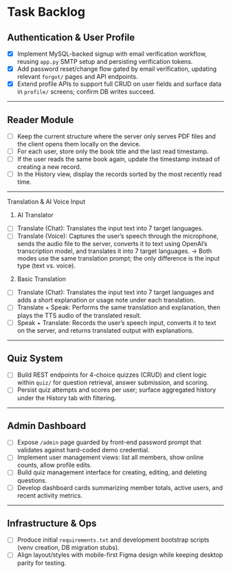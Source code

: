 # Task Backlog

## Authentication & User Profile

* [x] Implement MySQL-backed signup with email verification workflow, reusing `app.py` SMTP setup and persisting verification tokens.
* [x] Add password reset/change flow gated by email verification, updating relevant `forgot/` pages and API endpoints.
* [x] Extend profile APIs to support full CRUD on user fields and surface data in `profile/` screens; confirm DB writes succeed.

---

## Reader Module

* [ ] Keep the current structure where the server only serves PDF files and the client opens them locally on the device.
* [ ] For each user, store only the book title and the last read timestamp.
* [ ] If the user reads the same book again, update the timestamp instead of creating a new record.
* [ ] In the History view, display the records sorted by the most recently read time.

---

Translation & AI Voice Input

1. AI Translator  
- [ ] Translate (Chat): Translates the input text into 7 target languages.
- [ ] Translate (Voice): Captures the user’s speech through the microphone, sends the audio file to the server, converts it to text using OpenAI’s transcription model, and translates it into 7 target languages.
→ Both modes use the same translation prompt; the only difference is the input type (text vs. voice).

2. Basic Translation  
- [ ] Translate (Chat): Translates the input text into 7 target languages and adds a short explanation or usage note under each translation.
- [ ] Translate + Speak: Performs the same translation and explanation, then plays the TTS audio of the translated result.
- [ ] Speak + Translate: Records the user’s speech input, converts it to text on the server, and returns translated output with explanations.

---

## Quiz System

* [ ] Build REST endpoints for 4-choice quizzes (CRUD) and client logic within `quiz/` for question retrieval, answer submission, and scoring.
* [ ] Persist quiz attempts and scores per user; surface aggregated history under the History tab with filtering.

---

## Admin Dashboard

* [ ] Expose `/admin` page guarded by front-end password prompt that validates against hard-coded demo credential.
* [ ] Implement user management views: list all members, show online counts, allow profile edits.
* [ ] Build quiz management interface for creating, editing, and deleting questions.
* [ ] Develop dashboard cards summarizing member totals, active users, and recent activity metrics.

---

## Infrastructure & Ops

* [ ] Produce initial `requirements.txt` and development bootstrap scripts (venv creation, DB migration stubs).
* [ ] Align layout/styles with mobile-first Figma design while keeping desktop parity for testing.
